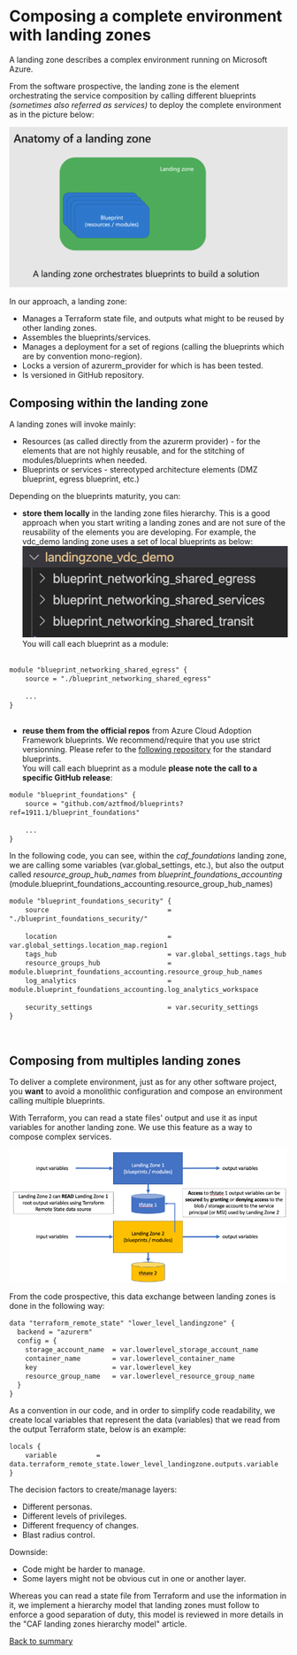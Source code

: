 # Composing a complete environment with landing zones

A landing zone describes a complex environment running on Microsoft Azure.

From the software prospective, the landing zone is the element orchestrating the service composition by calling different blueprints *(sometimes also referred as services)* to deploy the complete environment as in the picture below: <br>

![landingzoneoverview](../../_pictures/caf_landing_zone_overview.png)

In our approach, a landing zone:

- Manages a Terraform state file, and outputs what might to be reused by other landing zones.
- Assembles the blueprints/services.
- Manages a deployment for a set of regions (calling the blueprints which are by convention mono-region).
- Locks a version of azurerm_provider for which is has been tested.
- Is versioned in GitHub repository.

## Composing within the landing zone

A landing zones will invoke mainly:

- Resources (as called directly from the azurerm provider) - for the elements that are not highly reusable, and for the stitching of modules/blueprints when needed.
- Blueprints or services - stereotyped architecture elements (DMZ blueprint, egress blueprint, etc.)

Depending on the blueprints maturity, you can:<br>

- **store them locally** in the landing zone files hierarchy. This is a good approach when you start writing a landing zones and are not sure of the reusability of the elements you are developing. For example, the vdc_demo landing zone uses a set of local blueprints as below: </br>
![localblueprint](../../_pictures/caf_local_blueprint.png)  <br> You will call each blueprint as a module: <br>

```hcl

module "blueprint_networking_shared_egress" {
    source = "./blueprint_networking_shared_egress"
    
    ...
}
  
```

- **reuse them from the official repos** from Azure Cloud Adoption Framework blueprints. We recommend/require that you use strict versionning. Please refer to the [following repository](https://github.com/aztfmod/blueprints) for the standard blueprints. <br>
You will call each blueprint as a module **please note the call to a specific GitHub release**:

```hcl
module "blueprint_foundations" {
    source = "github.com/aztfmod/blueprints?ref=1911.1/blueprint_foundations"

    ...
}
```

In the following code, you can see, within the *caf_foundations* landing zone, we are calling some variables (var.global_settings, etc.), but also the output called *resource_group_hub_names* from *blueprint_foundations_accounting* (module.blueprint_foundations_accounting.resource_group_hub_names)

```hcl
module "blueprint_foundations_security" {
    source                              = "./blueprint_foundations_security/"

    location                            = var.global_settings.location_map.region1
    tags_hub                            = var.global_settings.tags_hub
    resource_groups_hub                 = module.blueprint_foundations_accounting.resource_group_hub_names
    log_analytics                       = module.blueprint_foundations_accounting.log_analytics_workspace

    security_settings                   = var.security_settings
}
```

<br>

## Composing from multiples landing zones

To deliver a complete environment, just as for any other software project, you **want** to avoid a monolithic configuration and compose an environment calling multiple blueprints.

With Terraform, you can read a state files' output and use it as input variables for another landing zone. We use this feature as a way to compose complex services.

![landingzonesinputoutput](../../_pictures/code_architecture/lz_exchanges.png)

From the code prospective, this data exchange between landing zones is done in the following way:

```hcl
data "terraform_remote_state" "lower_level_landingzone" {
  backend = "azurerm"
  config = {
    storage_account_name  = var.lowerlevel_storage_account_name
    container_name        = var.lowerlevel_container_name
    key                   = var.lowerlevel_key
    resource_group_name   = var.lowerlevel_resource_group_name
  }
}
```

As a convention in our code, and in order to simplify code readability, we create local variables that represent the data (variables) that we read from the output Terraform state, below is an example: 

```hcl
locals {
    variable          = data.terraform_remote_state.lower_level_landingzone.outputs.variable
}
```

The decision factors to create/manage layers:

- Different personas.
- Different levels of privileges.
- Different frequency of changes.
- Blast radius control.

Downside:

- Code might be harder to manage.
- Some layers might not be obvious cut in one or another layer.

Whereas you can read a state file from Terraform and use the information in it, we implement a hierarchy model that landing zones must follow to enforce a good separation of duty, this model is reviewed in more details in the "CAF landing zones hierarchy model" article.

[Back to summary](../README.md)
